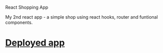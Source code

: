 React Shopping App

My 2nd react app - a simple shop using react hooks, router and funtional components.

# [Deployed app](https://react-shop-app-f4959.firebaseapp.com/)
